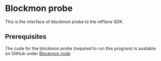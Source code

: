 # Blockmon probe

This is the interface of blockmon probe to the mPlane SDK.

## Prerequisites

The code for the blockmon probe (required to run this program) 
is available on GitHub under [Blockmon node](https://github.com/blockmon/blockmon)


